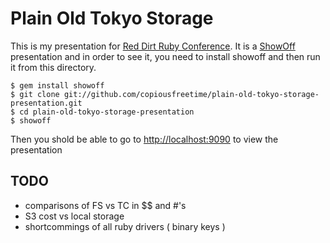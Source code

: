 Plain Old Tokyo Storage
=======================

This is my presentation for [Red Dirt Ruby Conference].  It is a [ShowOff][]
presentation and in order to see it, you need to install showoff and then run it
from this directory.

    $ gem install showoff
    $ git clone git://github.com/copiousfreetime/plain-old-tokyo-storage-presentation.git
    $ cd plain-old-tokyo-storage-presentation
    $ showoff

Then you shold be able to go to [http://localhost:9090][] to view the presentation


[Red Dirt Ruby Conference]: http://reddirtrubyconf.com/ "Red Dirt Ruby Conference"
[ShowOff]: http://github.com/schacon/showoff
[http://localhost:9090]: http://localhost:9090

TODO
----
- comparisons of FS vs TC in $$ and #'s 
- S3 cost vs local storage
- shortcommings of all ruby drivers ( binary keys )

